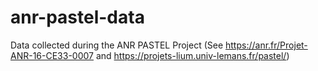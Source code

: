# anr-pastel-data
Data collected during the ANR PASTEL Project (See https://anr.fr/Projet-ANR-16-CE33-0007 and https://projets-lium.univ-lemans.fr/pastel/)

